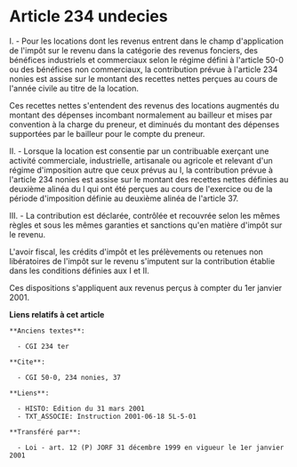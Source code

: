 # Article 234 undecies

I. - Pour les locations dont les revenus entrent dans le champ d'application de l'impôt sur le revenu dans la catégorie des
revenus fonciers, des bénéfices industriels et commerciaux selon le régime défini à l'article 50-0 ou des bénéfices non
commerciaux, la contribution prévue à l'article 234 nonies est assise sur le montant des recettes nettes perçues au cours de
l'année civile au titre de la location.

Ces recettes nettes s'entendent des revenus des locations augmentés du montant des dépenses incombant normalement au bailleur
et mises par convention à la charge du preneur, et diminués du montant des dépenses supportées par le bailleur pour le compte
du preneur.

II. - Lorsque la location est consentie par un contribuable exerçant une activité commerciale, industrielle, artisanale ou
agricole et relevant d'un régime d'imposition autre que ceux prévus au I, la contribution prévue à l'article 234 nonies est
assise sur le montant des recettes nettes définies au deuxième alinéa du I qui ont été perçues au cours de l'exercice ou de
la période d'imposition définie au deuxième alinéa de l'article 37.

III. - La contribution est déclarée, contrôlée et recouvrée selon les mêmes règles et sous les mêmes garanties et sanctions
qu'en matière d'impôt sur le revenu.

L'avoir fiscal, les crédits d'impôt et les prélèvements ou retenues non libératoires de l'impôt sur le revenu s'imputent sur
la contribution établie dans les conditions définies aux I et II.

Ces dispositions s'appliquent aux revenus perçus à compter du 1er janvier 2001.

**Liens relatifs à cet article**

	**Anciens textes**:

	  - CGI 234 ter

	**Cite**:

	  - CGI 50-0, 234 nonies, 37

	**Liens**:

	  - HISTO: Edition du 31 mars 2001
	  - TXT_ASSOCIE: Instruction 2001-06-18 5L-5-01

	**Transféré par**:

	  - Loi - art. 12 (P) JORF 31 décembre 1999 en vigueur le 1er janvier 2001
